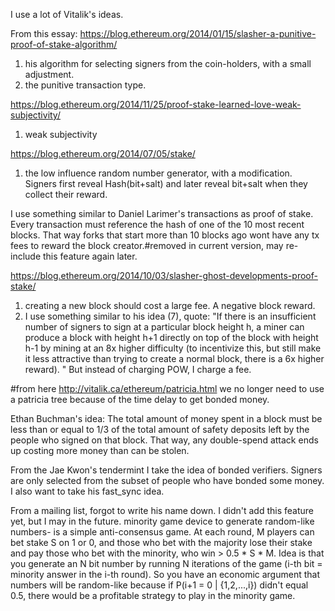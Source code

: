 I use a lot of Vitalik's ideas.

From this essay: https://blog.ethereum.org/2014/01/15/slasher-a-punitive-proof-of-stake-algorithm/
1) his algorithm for selecting signers from the coin-holders, with a small adjustment. 
2) the punitive transaction type. 

https://blog.ethereum.org/2014/11/25/proof-stake-learned-love-weak-subjectivity/
1) weak subjectivity 

https://blog.ethereum.org/2014/07/05/stake/
1) the low influence random number generator, with a modification. Signers first reveal Hash(bit+salt) and later reveal bit+salt when they collect their reward.

I use something similar to Daniel Larimer's transactions as proof of stake. Every transaction must reference the hash of one of the 10 most recent blocks. That way forks that start more than 10 blocks ago wont have any tx fees to reward the block creator.#removed in current version, may re-include this feature again later.

https://blog.ethereum.org/2014/10/03/slasher-ghost-developments-proof-stake/
1) creating a new block should cost a large fee. A negative block reward. 
2) I use something similar to his idea (7), quote: "If there is an insufficient number of signers to sign at a particular block height h, a miner can produce a block with height h+1 directly on top of the block with height h-1 by mining at an 8x higher difficulty (to incentivize this, but still make it less attractive than trying to create a normal block, there is a 6x higher reward). "
But instead of charging POW, I charge a fee. 

#from here http://vitalik.ca/ethereum/patricia.html
we no longer need to use a patricia tree because of the time delay to get bonded money.

Ethan Buchman's idea:
The total amount of money spent in a block must be less than or equal to 1/3 of the total amount of safety deposits left by the people who signed on that block. That way, any double-spend attack ends up costing more money than can be stolen. 

From the Jae Kwon's tendermint I take the idea of bonded verifiers. Signers are only selected from the subset of people who have bonded some money. I also want to take his fast_sync idea.


From a mailing list, forgot to write his name down. I didn't add this feature yet, but I may in the future.
minority game device to generate random-like numbers-
is a simple anti-consensus game. At each round, M players can bet stake S on 1 or 0, and those who bet with the majority lose their stake and pay those who bet with the minority, who win > 0.5 * S * M. Idea is that you generate an N bit number by running N iterations of the game (i-th bit = minority answer in the i-th round). So you have an economic argument that numbers will be random-like because if P(i+1 = 0 | {1,2,...,i}) didn't equal 0.5, there would be a profitable strategy to play in the minority game. 